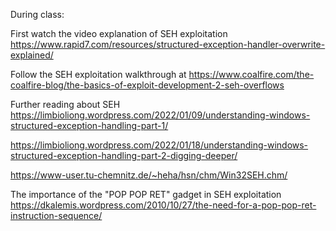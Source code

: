 During class:

First watch the video explanation of SEH exploitation<br>
https://www.rapid7.com/resources/structured-exception-handler-overwrite-explained/<br>

Follow the SEH exploitation walkthrough at
https://www.coalfire.com/the-coalfire-blog/the-basics-of-exploit-development-2-seh-overflows<br>

Further reading about SEH<br>
https://limbioliong.wordpress.com/2022/01/09/understanding-windows-structured-exception-handling-part-1/<br>

https://limbioliong.wordpress.com/2022/01/18/understanding-windows-structured-exception-handling-part-2-digging-deeper/<br>

https://www-user.tu-chemnitz.de/~heha/hsn/chm/Win32SEH.chm/<br>

The importance of the "POP POP RET" gadget in SEH exploitation<br>
https://dkalemis.wordpress.com/2010/10/27/the-need-for-a-pop-pop-ret-instruction-sequence/<br>

